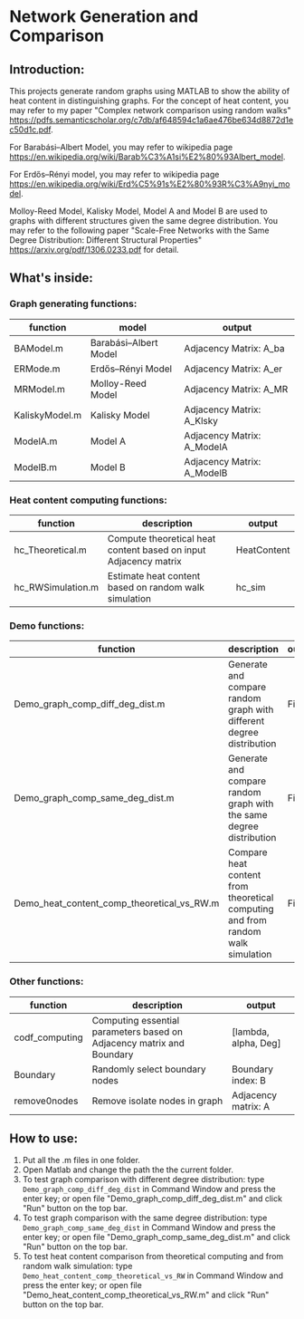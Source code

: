 # Network Generation and Comparison

## Introduction:

This projects generate random graphs using MATLAB to show the ability of heat content in distinguishing graphs. For the concept of heat content, you may refer to my paper "Complex network comparison using random walks" https://pdfs.semanticscholar.org/c7db/af648594c1a6ae476be634d8872d1ec50d1c.pdf.

For Barabási–Albert Model, you may refer to wikipedia page https://en.wikipedia.org/wiki/Barab%C3%A1si%E2%80%93Albert_model.

For Erdős–Rényi model, you may refer to wikipedia page https://en.wikipedia.org/wiki/Erd%C5%91s%E2%80%93R%C3%A9nyi_model.

Molloy-Reed Model, Kalisky Model, Model A and Model B are used to graphs with different structures given the same degree distribution. You may refer to the following paper "Scale-Free Networks with the Same Degree Distribution: Different Structural Properties" https://arxiv.org/pdf/1306.0233.pdf for detail.

## What's inside:
### Graph generating functions:

  |  function       |    model               |  output                    |
  |-----------------|------------------------| ---------------------------|
  | BAModel.m       | Barabási–Albert Model  | Adjacency Matrix: A_ba     |
  | ERMode.m        | Erdős–Rényi Model      | Adjacency Matrix: A_er     |
  | MRModel.m       | Molloy-Reed Model      | Adjacency Matrix: A_MR     |
  | KaliskyModel.m  | Kalisky Model          | Adjacency Matrix: A_Klsky  |
  | ModelA.m        | Model A                | Adjacency Matrix: A_ModelA |
  | ModelB.m        | Model B                | Adjacency Matrix: A_ModelB |
  
### Heat content computing functions:
  |  function            |    description              |  output                    |
  |----------------------|------------------------| ---------------------------|
  | hc_Theoretical.m     | Compute theoretical heat content based on input Adjacency matrix  | HeatContent |
  | hc_RWSimulation.m    | Estimate heat content based on random walk simulation     | hc_sim     |
  
  
### Demo functions:
  |  function       |    description               |  output                    |
  |-----------------|------------------------| ---------------------------|
  | Demo_graph_comp_diff_deg_dist.m   |  Generate and compare random graph with different degree distribution |  Figure  |
  | Demo_graph_comp_same_deg_dist.m   |  Generate and compare random graph with the same degree distribution  |  Figure  |
  | Demo_heat_content_comp_theoretical_vs_RW.m   | Compare heat content from theoretical computing and from random walk simulation | Figure|

### Other functions:
  |  function       |    description               |  output                    |
  |-----------------|------------------------| ---------------------------|
  | codf_computing  | Computing essential parameters based on Adjacency matrix and Boundary  | [lambda, alpha, Deg] |
  | Boundary        | Randomly select boundary nodes      | Boundary index: B |
  | remove0nodes    | Remove isolate nodes in graph      | Adjacency matrix: A |
## How to use:
1. Put all the .m files in one folder.
2. Open Matlab and change the path the the current folder.
3. To test graph comparison with different degree distribution: type `Demo_graph_comp_diff_deg_dist` in Command Window and press the enter key; or open file "Demo_graph_comp_diff_deg_dist.m" and click "Run" button on the top bar.
4. To test graph comparison with the same degree distribution: type `Demo_graph_comp_same_deg_dist` in Command Window and press the enter key; or open file "Demo_graph_comp_same_deg_dist.m" and click "Run" button on the top bar.
5. To test heat content comparison from theoretical computing and from random walk simulation: type `Demo_heat_content_comp_theoretical_vs_RW` in Command Window and press the enter key; or open file "Demo_heat_content_comp_theoretical_vs_RW.m" and click "Run" button on the top bar.
